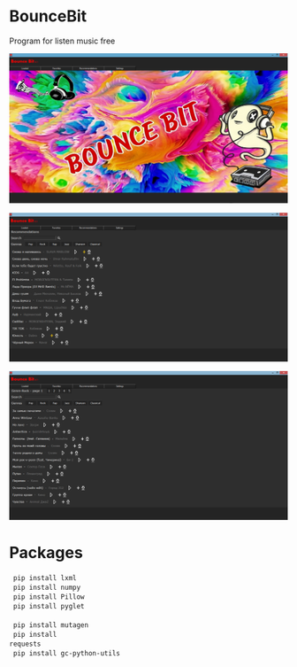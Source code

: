 # BounceBit
Program for listen music free

![alt text](Screenshots/BounceBit.png "BounceBit")

![alt text](Screenshots/BounceBit_screen2.png "Recommendations")

![alt text](Screenshots/BounceBit_screen3.png "Genre")

# Packages
<code> pip install lxml </code> <br>
<code> pip install numpy </code> <br>
<code> pip install Pillow </code> <br>
<code> pip install pyglet </code> <br>
<code> pip install mutagen </code> <br>
<code> pip install requests </code> <br>
<code> pip install gc-python-utils </code>
